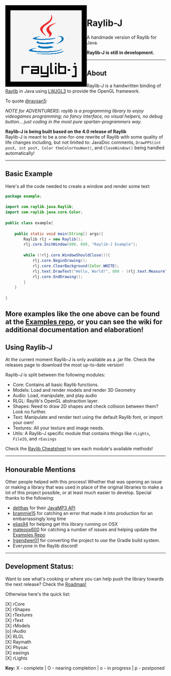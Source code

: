 <img align="left" src="https://github.com/CreedVI/Raylib-J/blob/main/logo/raylib-j_256x256.png" width=256>

# Raylib-J
A handmade version of Raylib for Java.

**Raylib-J is still in development.**<br>

---
  
## About

Raylib-J is a handwritten binding of [Raylib](https://github.com/raysan5/raylib) in Java using 
[LWJGL3](https://www.lwjgl.org/) to provide the OpenGL framework. 

To quote [@raysan5](https://github.com/raysan5):

*NOTE for ADVENTURERS: raylib is a programming library to enjoy videogames programming; no fancy interface, no visual helpers, 
no debug button... just coding in the most pure spartan-programmers way.*


**Raylib-J is being built based on the 4.0 release of Raylib**<br>
Raylib-J is meant to be a one-for-one rewrite of Raylib with some quality of life changes including, but not limited 
to: JavaDoc comments, `DrawFPS(int posX, int posY, Color theColorYouWant)`, and `CloseWindow()` being handled 
automatically!

---

## Basic Example

Here's all the code needed to create a window and render some text:

```java
package example;

import com.raylib.java.Raylib;
import com.raylib.java.core.Color;

public class example{

    public static void main(String[] args){
        Raylib rlj = new Raylib();
        rlj.core.InitWindow(800, 600, "Raylib-J Example");

        while (!rlj.core.WindowShouldClose()){
            rlj.core.BeginDrawing();
            rlj.core.ClearBackground(Color.WHITE);
            rlj.text.DrawText("Hello, World!", 800 - (rlj.text.MeasureText("Hello, World!", 20)/2), 300, 20, Color.DARKGRAY);
            rlj.core.EndDrawing();
        }
    }

}
```

More examples like the one above can be found at the [Examples repo](https://github.com/CreedVI/Raylib-J-Examples), or you can 
see the wiki for additional documentation and elaboration!
---

## Using Raylib-J
At the current moment Raylib-J is only available as a .jar file. Check the releases page to download the most up-to-date 
version! 

Raylib-J is split between the following modules:
 * Core: Contains all basic Raylib functions.
 * Models: Load and render models and render 3D Geometry
 * Audio: Load, manipulate, and play audio
 * RLGL: Raylib's OpenGL abstraction layer. 
 * Shapes: Need to draw 2D shapes and check collision between them? Look no further.
 * Text: Manipulate and render text using the default Raylib font, or import your own!
 * Textures: All your texture and image needs.
 * Utils: A Raylib-J specific module that contains things like `rLights`, `FileIO`, and `rEasings`

Check the [Raylib Cheatsheet](https://www.raylib.com/cheatsheet/cheatsheet.html) to see each module's available methods!


---

## Honourable Mentions

Other people helped with this process! Whether that was opening an issue or making a library that was used in place of the original libraries to make a lot of this project possible, or at least much easier to develop. 
Special thanks to the following:
  - [delthas](https://github.com/delthas) for their [JavaMP3 API](https://github.com/delthas/JavaMP3)
  - [brammie15](https://github.com/brammie15) for catching an error that made it into production for an embarrassingly long time
  - [elias94](https://github.com/elias94) for helping get this library running on OSX
  - [mateoox600](https://github.com/mateoox600) for catching a number of issues and helping update the [Examples Repo](https://github.com/CreedVI/Raylib-J-Examples)
  - [Irgendwer01](https://github.com/Irgendwer01) for converting the project to use the Gradle build system.
  - Everyone in the Raylib discord!
---

## Development Status:

Want to see what's cooking or where you can help push the library towards the next release? Check the [Roadmap!](https://github.com/CreedVI/Raylib-J/blob/main/ROADMAP.md)

Otherwise here's the quick list:

[X] rCore <br>
[X] rShapes <br>
[X] rTextures <br>
[X] rText <br>
[X] rModels <br>
[o] rAudio <br>
[X] RLGL <br>
[X] Raymath <br>
[X] Physac <br>
[X] easings <br>
[X] rLights <br>

<b>Key:</b>
X - complete |
O - nearing completion |
o - in progress |
p - postponed
